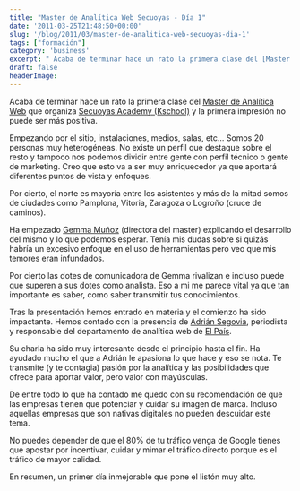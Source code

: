 ```yaml
---
title: "Master de Analítica Web Secuoyas - Día 1"
date: '2011-03-25T21:48:50+00:00'
slug: '/blog/2011/03/master-de-analitica-web-secuoyas-dia-1'
tags: ["formación"]
category: 'business'
excerpt: " Acaba de terminar hace un rato la primera clase del [Master de Analítica Web]( que organiza [Secuoyas Academy (Kschool)]("
draft: false
headerImage:
---
```

 Acaba de terminar hace un rato la primera clase del [Master de Analítica Web](http://www.secuoyasacademy.com/master-analitica-web.html) que organiza [Secuoyas Academy (Kschool)](http://static.squarespace.com/static/5303797ae4b0c6ad9e43f072/5303ce80e4b0400995a883d6/5303cf35e4b0400995a88b0c/1392758581676/?format=original) y la primera impresión no puede ser más positiva.

Empezando por el sitio, instalaciones, medios, salas, etc... Somos 20 personas muy heterogéneas. No existe un perfil que destaque sobre el resto y tampoco nos podemos dividir entre gente con perfil técnico o gente de marketing. Creo que esto va a ser muy enriquecedor ya que aportará diferentes puntos de vista y enfoques.

Por cierto, el norte es mayoría entre los asistentes y más de la mitad somos de ciudades como Pamplona, Vitoria, Zaragoza o Logroño (cruce de caminos).

Ha empezado [Gemma Muñoz](http://static.squarespace.com/static/5303797ae4b0c6ad9e43f072/5303ce80e4b0400995a883d6/5303cf35e4b0400995a88b0c/1392758581676/?format=original) (directora del master) explicando el desarrollo del mismo y lo que podemos esperar. Tenía mis dudas sobre si quizás habría un excesivo enfoque en el uso de herramientas pero veo que mis temores eran infundados.

Por cierto las dotes de comunicadora de Gemma rivalizan e incluso puede que superen a sus dotes como analista. Eso a mi me parece vital ya que tan importante es saber, como saber transmitir tus conocimientos.

Tras la presentación hemos entrado en materia y el comienzo ha sido impactante. Hemos contado con la presencia de [Adrián Segovia](http://blogs.elpais.com/estrategia-digital/), periodista y responsable del departamento de analítica web de [El País](http://static.squarespace.com/static/5303797ae4b0c6ad9e43f072/5303ce80e4b0400995a883d6/5303cf35e4b0400995a88b0c/1392758581676/?format=original).

Su charla ha sido muy interesante desde el principio hasta el fin. Ha ayudado mucho el que a Adrián le apasiona lo que hace y eso se nota. Te transmite (y te contagia) pasión por la analítica y las posibilidades que ofrece para aportar valor, pero valor con mayúsculas.

De entre todo lo que ha contado me quedo con su recomendación de que las empresas tienen que potenciar y cuidar su imagen de marca. Incluso aquellas empresas que son nativas digitales no pueden descuidar este tema.

No puedes depender de que el 80% de tu tráfico venga de Google tienes que apostar por incentivar, cuidar y mimar el tráfico directo porque es el tráfico de mayor calidad.

En resumen, un primer día inmejorable que pone el listón muy alto.
